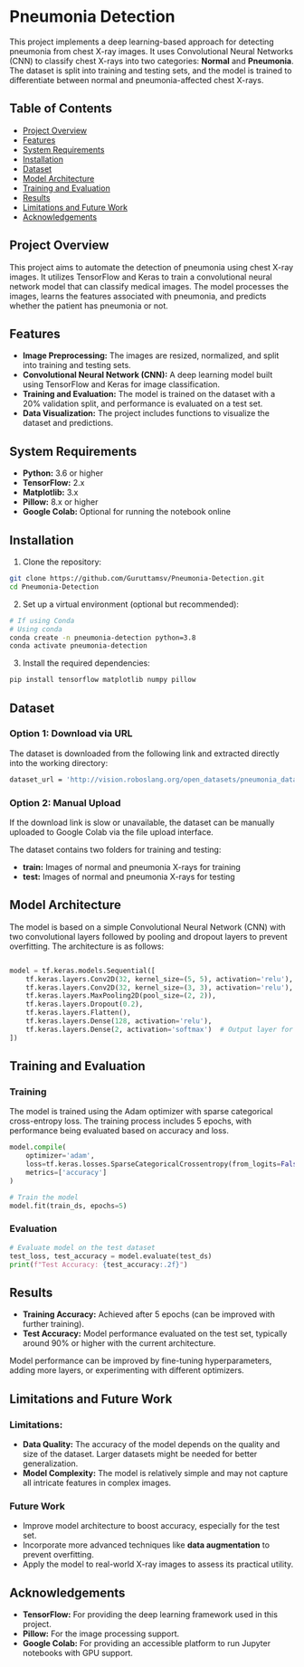 # Pneumonia Detection

This project implements a deep learning-based approach for detecting pneumonia from chest X-ray images. It uses Convolutional Neural Networks (CNN) to classify chest X-rays into two categories: **Normal** and **Pneumonia**. The dataset is split into training and testing sets, and the model is trained to differentiate between normal and pneumonia-affected chest X-rays.

## Table of Contents
- [Project Overview](#project-overview)
- [Features](#features)
- [System Requirements](#system-requirements)
- [Installation](#installation)
- [Dataset](#dataset)
- [Model Architecture](#model-architecture)
- [Training and Evaluation](#training-and-evaluation)
- [Results](#results)
- [Limitations and Future Work](#limitations-and-future-work)
- [Acknowledgements](#acknowledgements)

## Project Overview

This project aims to automate the detection of pneumonia using chest X-ray images. It utilizes TensorFlow and Keras to train a convolutional neural network model that can classify medical images. The model processes the images, learns the features associated with pneumonia, and predicts whether the patient has pneumonia or not.

## Features

* **Image Preprocessing:** The images are resized, normalized, and split into training and testing sets.
* **Convolutional Neural Network (CNN):** A deep learning model built using TensorFlow and Keras for image classification.
* **Training and Evaluation:** The model is trained on the dataset with a 20% validation split, and performance is evaluated on a test set.
* **Data Visualization:** The project includes functions to visualize the dataset and predictions.

## System Requirements

+ **Python:** 3.6 or higher
+ **TensorFlow:** 2.x
+ **Matplotlib:** 3.x
+ **Pillow:** 8.x or higher
+ **Google Colab:** Optional for running the notebook online


## Installation

1. Clone the repository:
```bash
git clone https://github.com/Guruttamsv/Pneumonia-Detection.git
cd Pneumonia-Detection
```
2. Set up a virtual environment (optional but recommended):
```bash
# If using Conda
# Using conda
conda create -n pneumonia-detection python=3.8
conda activate pneumonia-detection
```
3. Install the required dependencies:
```bash
pip install tensorflow matplotlib numpy pillow
```

## Dataset

### Option 1: Download via URL
The dataset is downloaded from the following link and extracted directly into the working directory:
```bash
dataset_url = 'http://vision.roboslang.org/open_datasets/pneumonia_dataset.zip'
```

### Option 2: Manual Upload
If the download link is slow or unavailable, the dataset can be manually uploaded to Google Colab via the file upload interface.

The dataset contains two folders for training and testing:

+ **train:** Images of normal and pneumonia X-rays for training
+ **test:** Images of normal and pneumonia X-rays for testing

## Model Architecture

The model is based on a simple Convolutional Neural Network (CNN) with two convolutional layers followed by pooling and dropout layers to prevent overfitting. The architecture is as follows:
```python

model = tf.keras.models.Sequential([
    tf.keras.layers.Conv2D(32, kernel_size=(5, 5), activation='relu'),
    tf.keras.layers.Conv2D(32, kernel_size=(3, 3), activation='relu'),
    tf.keras.layers.MaxPooling2D(pool_size=(2, 2)),
    tf.keras.layers.Dropout(0.2),
    tf.keras.layers.Flatten(),
    tf.keras.layers.Dense(128, activation='relu'),
    tf.keras.layers.Dense(2, activation='softmax')  # Output layer for binary classification
])
```

## Training and Evaluation

### Training
The model is trained using the Adam optimizer with sparse categorical cross-entropy loss. The training process includes 5 epochs, with performance being evaluated based on accuracy and loss.

```python
model.compile(
    optimizer='adam',
    loss=tf.keras.losses.SparseCategoricalCrossentropy(from_logits=False),
    metrics=['accuracy']
)

# Train the model
model.fit(train_ds, epochs=5)

```

### Evaluation
```python
# Evaluate model on the test dataset
test_loss, test_accuracy = model.evaluate(test_ds)
print(f"Test Accuracy: {test_accuracy:.2f}")

```

## Results

+ **Training Accuracy:** Achieved after 5 epochs (can be improved with further training).
+ **Test Accuracy:** Model performance evaluated on the test set, typically around 90% or higher with the current architecture.

Model performance can be improved by fine-tuning hyperparameters, adding more layers, or experimenting with different optimizers.

## Limitations and Future Work

### Limitations:
+ **Data Quality:** The accuracy of the model depends on the quality and size of the dataset. Larger datasets might be needed for better generalization.
+ **Model Complexity:** The model is relatively simple and may not capture all intricate features in complex images.

### Future Work
* Improve model architecture to boost accuracy, especially for the test set.
* Incorporate more advanced techniques like **data augmentation** to prevent overfitting.
* Apply the model to real-world X-ray images to assess its practical utility.

## Acknowledgements

* **TensorFlow:** For providing the deep learning framework used in this project.
* **Pillow:** For the image processing support.
* **Google Colab:** For providing an accessible platform to run Jupyter notebooks with GPU support.

